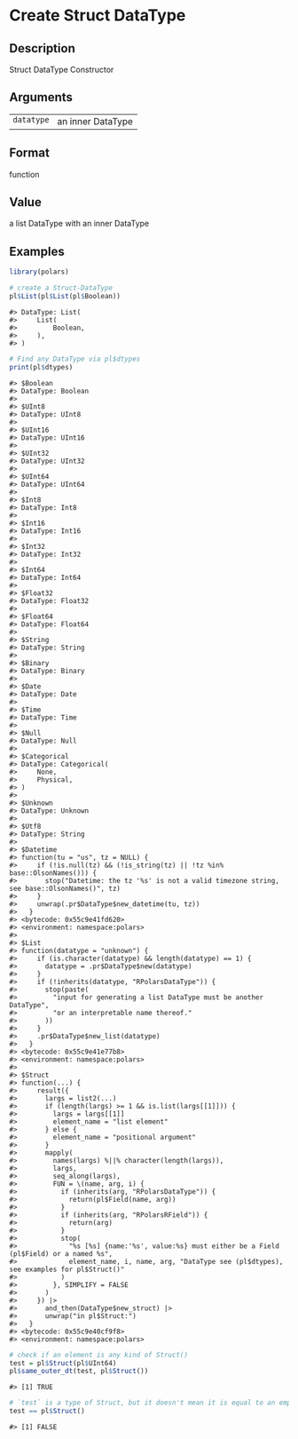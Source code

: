 
# Create Struct DataType

## Description

Struct DataType Constructor

## Arguments

<table>
<tr>
<td style="white-space: nowrap; font-family: monospace; vertical-align: top">
<code id="pl_Struct_datatype_:_datatype">datatype</code>
</td>
<td>
an inner DataType
</td>
</tr>
</table>

## Format

function

## Value

a list DataType with an inner DataType

## Examples

``` r
library(polars)

# create a Struct-DataType
pl$List(pl$List(pl$Boolean))
```

    #> DataType: List(
    #>     List(
    #>         Boolean,
    #>     ),
    #> )

``` r
# Find any DataType via pl$dtypes
print(pl$dtypes)
```

    #> $Boolean
    #> DataType: Boolean
    #> 
    #> $UInt8
    #> DataType: UInt8
    #> 
    #> $UInt16
    #> DataType: UInt16
    #> 
    #> $UInt32
    #> DataType: UInt32
    #> 
    #> $UInt64
    #> DataType: UInt64
    #> 
    #> $Int8
    #> DataType: Int8
    #> 
    #> $Int16
    #> DataType: Int16
    #> 
    #> $Int32
    #> DataType: Int32
    #> 
    #> $Int64
    #> DataType: Int64
    #> 
    #> $Float32
    #> DataType: Float32
    #> 
    #> $Float64
    #> DataType: Float64
    #> 
    #> $String
    #> DataType: String
    #> 
    #> $Binary
    #> DataType: Binary
    #> 
    #> $Date
    #> DataType: Date
    #> 
    #> $Time
    #> DataType: Time
    #> 
    #> $Null
    #> DataType: Null
    #> 
    #> $Categorical
    #> DataType: Categorical(
    #>     None,
    #>     Physical,
    #> )
    #> 
    #> $Unknown
    #> DataType: Unknown
    #> 
    #> $Utf8
    #> DataType: String
    #> 
    #> $Datetime
    #> function(tu = "us", tz = NULL) {
    #>     if (!is.null(tz) && (!is_string(tz) || !tz %in% base::OlsonNames())) {
    #>       stop("Datetime: the tz '%s' is not a valid timezone string, see base::OlsonNames()", tz)
    #>     }
    #>     unwrap(.pr$DataType$new_datetime(tu, tz))
    #>   }
    #> <bytecode: 0x55c9e41fd620>
    #> <environment: namespace:polars>
    #> 
    #> $List
    #> function(datatype = "unknown") {
    #>     if (is.character(datatype) && length(datatype) == 1) {
    #>       datatype = .pr$DataType$new(datatype)
    #>     }
    #>     if (!inherits(datatype, "RPolarsDataType")) {
    #>       stop(paste(
    #>         "input for generating a list DataType must be another DataType",
    #>         "or an interpretable name thereof."
    #>       ))
    #>     }
    #>     .pr$DataType$new_list(datatype)
    #>   }
    #> <bytecode: 0x55c9e41e77b8>
    #> <environment: namespace:polars>
    #> 
    #> $Struct
    #> function(...) {
    #>     result({
    #>       largs = list2(...)
    #>       if (length(largs) >= 1 && is.list(largs[[1]])) {
    #>         largs = largs[[1]]
    #>         element_name = "list element"
    #>       } else {
    #>         element_name = "positional argument"
    #>       }
    #>       mapply(
    #>         names(largs) %||% character(length(largs)),
    #>         largs,
    #>         seq_along(largs),
    #>         FUN = \(name, arg, i) {
    #>           if (inherits(arg, "RPolarsDataType")) {
    #>             return(pl$Field(name, arg))
    #>           }
    #>           if (inherits(arg, "RPolarsRField")) {
    #>             return(arg)
    #>           }
    #>           stop(
    #>             "%s [%s] {name:'%s', value:%s} must either be a Field (pl$Field) or a named %s",
    #>             element_name, i, name, arg, "DataType see (pl$dtypes), see examples for pl$Struct()"
    #>           )
    #>         }, SIMPLIFY = FALSE
    #>       )
    #>     }) |>
    #>       and_then(DataType$new_struct) |>
    #>       unwrap("in pl$Struct:")
    #>   }
    #> <bytecode: 0x55c9e40cf9f8>
    #> <environment: namespace:polars>

``` r
# check if an element is any kind of Struct()
test = pl$Struct(pl$UInt64)
pl$same_outer_dt(test, pl$Struct())
```

    #> [1] TRUE

``` r
# `test` is a type of Struct, but it doesn't mean it is equal to an empty Struct
test == pl$Struct()
```

    #> [1] FALSE
